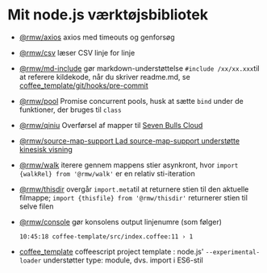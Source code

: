 # Mit node.js værktøjsbibliotek

* [@rmw/axios](//www.npmjs.com/package/@rmw/axios) axios med timeouts og genforsøg
* [@rmw/csv](//www.npmjs.com/package/@rmw/csv) læser CSV linje for linje
* [@rmw/md-include](//www.npmjs.com/package/@rmw/console) gør markdown-understøttelse `#include /xx/xx.xxx`til at referere kildekode, når du skriver readme.md, se [coffee_template/git/hooks/pre-commit](//github.com/rmw-lib/coffee_template/blob/master/.direnv/git/hooks/pre-commit)
* [@rmw/pool](//www.npmjs.com/package/@rmw/pool) Promise concurrent pools, husk at sætte `bind` under de funktioner, der bruges til `class`
* [@rmw/qiniu](//www.npmjs.com/package/@rmw/qiniu) Overførsel af mapper til [Seven Bulls Cloud](//www.qiniu.com)
* [@rmw/source-map-support Lad source-map-support understøtte kinesisk visning](//github.com/evanw/node-source-map-support/issues/301)
* [@rmw/walk](//www.npmjs.com/package/@rmw/walk) iterere gennem mappens stier asynkront, hvor `import {walkRel} from '@rmw/walk'` er en relativ sti-iteration
* [@rmw/thisdir](//www.npmjs.com/package/@rmw/walk) overgår `import.meta`til at returnere stien til den aktuelle filmappe; `import {thisfile} from '@rmw/thisdir'` returnerer stien til selve filen
* [@rmw/console](//www.npmjs.com/package/@rmw/console) gør konsolens output linjenumre (som følger)
  
  ```
  10:45:18 coffee-template/src/index.coffee:11 › 1
  ```
  
* [coffee_template](//github.com/rmw-lib/coffee_template) coffeescript project template : node.js' `--experimental-loader` understøtter type: module, dvs. import i ES6-stil